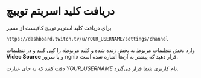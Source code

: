 # دریافت کلید اسریتم توییچ

برای دریافت کلید استریم توییچ کافیست از مسیر
```
https://dashboard.twitch.tv/u/YOUR_USERNAME/settings/channel
```

وارد بخش تنظیمات مربوط به پخش زنده شده و کلید مربوطه را کپی کنید و در تنظیمات **Video Source** و یا سرور ngnix قرار دهید که پیشتر به آن‌ها اشاره شده است.

دقت کنید که به جای عبارت *YOUR_USERNAME* نام کاربری شما قرار می‌گیرد.